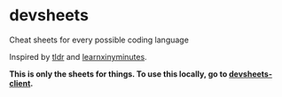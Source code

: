 # devsheets
Cheat sheets for every possible coding language

Inspired by [tldr](https://github.com/tldr-pages/tldr) and [learnxinyminutes](https://github.com/adambard/learnxinyminutes-docs).

**This is only the sheets for things. To use this locally, go to [devsheets-client](https://github.com/Kaamkiya/devsheets-client).**
